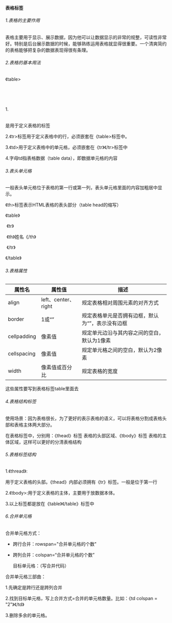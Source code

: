 #### 表格标签

###### 1.表格的主要作用

表格主要用于显示、展示数据，因为他可以让数据显示的非常的规整，可读性非常好。特别是后台展示数据的时候，能够熟练运用表格就显得很重要。一个清爽简约的表格能够把复杂的数据表现得很有条理。



###### 2.表格的基本用法

《table>

​    <tr>

​              <td></td>

 </tr>

</table>

1.<table></table>是用于定义表格的标签

2.《tr></tr>标签用于定义表格中的行，必须嵌套在《table></table>标签中。

3.《td></td>用于定义表格中的单元格，必须嵌套在《tr》《/tr>标签中

4.字母td指表格数据（table data），即数据单元格的内容

###### 3.表头单元格

 一般表头单元格位于表格的第一行或第一列，表头单元格里面的内容加粗居中显示。

《th>标签表示HTML表格的表头部分（table head的缩写）

《table》 

​        《tr》

​                  《th》姓名《/th》

​         《/tr》

  《/table》



###### 3.表格属性

| 属性名      | 属性值              | 描述                                             |
| ----------- | ------------------- | ------------------------------------------------ |
| align       | left、center、right | 规定表格相对周围元素的对齐方式                   |
| border      | 1或“”               | 规定表格单元是否拥有边框，默认为“”，表示没有边框 |
| cellpadding | 像素值              | 规定单元边沿与其内容之间的空白，默认为1像素      |
| cellspacing | 像素值              | 规定单元格之间的空白，默认为2像素                |
| width       | 像素值或百分比      | 规定表格的宽度                                   |

这些属性要写到表格标签table里面去



###### 4.表格结构标签

使用场景：因为表格很长，为了更好的表示表格的语义，可以将表格分割成表格头部和表格主体两大部分。

在表格标签中，分别用：《thead》标签 表格的头部区域、《tbody》标签 表格的主体区域，这样可以更好的分清表格结构

###### 5.表格标签结构

1.《thread》</thread>:

  用于定义表格的头部。《thead》内部必须拥有《tr》标签。一般是位于第一行

2.《tbody></tbody>:用于定义表格的主体，主要用于放数据本体。

3.以上标签都是放在《table》《/table》标签中

###### 6.合并单元格

合并单元格方式：

- 跨行合并：rowspan="合并单元格的个数"

- 跨列合并：colspan=“合并单元格的个数”

  目标单元格：（写合并代码）

合并单元格三部曲：

1.先确定是跨行还是跨列合并

2.找到目标单元格，写上合并方式=合并的单元格数量。比如：《td colspan = "2"》《/td》

3.删除多余的单元格。

